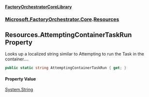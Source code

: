 #### [FactoryOrchestratorCoreLibrary](./FactoryOrchestratorCoreLibrary.md 'FactoryOrchestratorCoreLibrary')
### [Microsoft.FactoryOrchestrator.Core](./Microsoft-FactoryOrchestrator-Core.md 'Microsoft.FactoryOrchestrator.Core').[Resources](./Microsoft-FactoryOrchestrator-Core-Resources.md 'Microsoft.FactoryOrchestrator.Core.Resources')
## Resources.AttemptingContainerTaskRun Property
Looks up a localized string similar to Attempting to run the Task in the container....  
```csharp
public static string AttemptingContainerTaskRun { get; }
```
#### Property Value
[System.String](https://docs.microsoft.com/en-us/dotnet/api/System.String 'System.String')  

